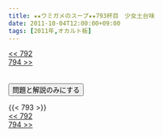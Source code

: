 ```yaml
---
title: ★★ウミガメのスープ★★793杯目　少女土台味
date: 2011-10-04T12:00:00+09:00
tags: [2011年,オカルト板]
---
```

<div class="th_left"><a href="../792"><< 792</a></div>
<div class="th_right"><a href="../794">794 >></a></div>
<br><br>
<script src="../../js/cupsoup.js"></script>
<form>
<input type="button" value="問題と解説のみにする" onClick="toggleCupsoup()">
</form>
{{< 793 >}}
<div class="th_left"><a href="../792"><< 792</a></div>
<div class="th_right"><a href="../794">794 >></a></div>